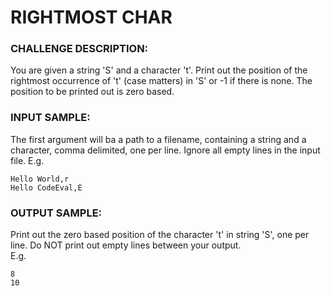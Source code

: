 # RIGHTMOST CHAR

### CHALLENGE DESCRIPTION:

You are given a string 'S' and a character 't'. Print out the position of the rightmost occurrence of 't' (case matters) in 'S' or -1 if there is none. The position to be printed out is zero based.

### INPUT SAMPLE:

The first argument will ba a path to a filename, containing a string and a character, comma delimited, one per line. Ignore all empty lines in the input file. E.g. 

```
Hello World,r
Hello CodeEval,E
```

### OUTPUT SAMPLE:

Print out the zero based position of the character 't' in string 'S', one per line. Do NOT print out empty lines between your output.  
E.g.

```
8
10
```